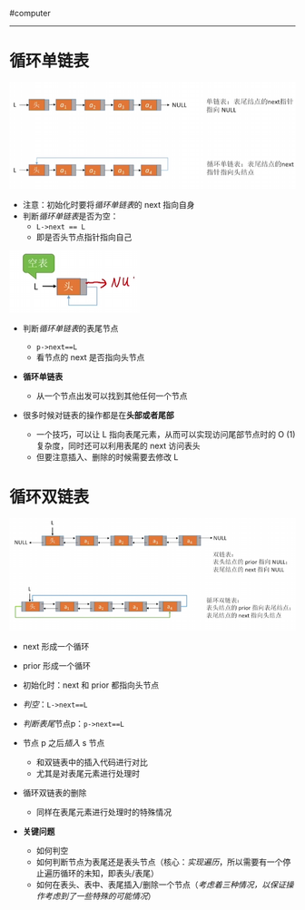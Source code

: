 #computer 

---

# 循环单链表

![](../../img/Pasted%20image%2020231209143813.png)

- 注意：初始化时要将*循环单链表*的 next 指向自身
- 判断*循环单链表*是否为空：
	- `L->next == L`
	- 即是否头节点指针指向自己

![](../../img/Pasted%20image%2020231209143901.png)

- 判断*循环单链表*的表尾节点
	- `p->next==L`
	- 看节点的 next 是否指向头节点

- **循环单链表**
	- 从一个节点出发可以找到其他任何一个节点

- 很多时候对链表的操作都是在**头部或者尾部**
	- 一个技巧，可以让 L 指向表尾元素，从而可以实现访问尾部节点时的 O (1)复杂度，同时还可以利用表尾的 next 访问表头
	- 但要注意插入、删除的时候需要去修改 L 

# 循环双链表

![](../../img/Pasted%20image%2020231209144302.png)

- next 形成一个循环
- prior 形成一个循环
- 初始化时：next 和 prior 都指向头节点
- *判空*：`L->next==L`
- *判断表尾*节点p：`p->next==L`

- 节点 p 之后*插入* s 节点
	- 和双链表中的插入代码进行对比
	- 尤其是对表尾元素进行处理时
- 循环双链表的删除
  - 同样在表尾元素进行处理时的特殊情况

- **关键问题**
	- 如何判空
	- 如何判断节点为表尾还是表头节点（核心：*实现遍历*，所以需要有一个停止遍历循环的未知，即表头/表尾）
	- 如何在表头、表中、表尾插入/删除一个节点（*考虑着三种情况，以保证操作考虑到了一些特殊的可能情况*）